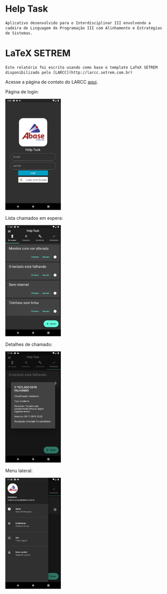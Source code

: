 # Help Task
	Aplicativo desenvolvido para o Interdisciplinar III envolvendo a cadeira de Linguagem de Programação III com Alinhamento e Estratégias de Sistemas.

# LaTeX SETREM

	Este relatório foi escrito usando como base o template LaTeX SETREM disponibilizado pelo [LARCC](http://larcc.setrem.com.br)

Acesse a página de contato do LARCC [aqui](http://larcc.setrem.com.br/en/contact/).

Página de login:

<img src="https://github.com/mateusconrad/helptask/blob/master/relatorio/imagens/screenshots/1_login.png" height=350> 

Lista chamados em espera: <br />

<img src="https://github.com/mateusconrad/helptask/blob/master/relatorio/imagens/screenshots/2_em_espera.png" height=350> 

Detalhes de chamado: <br />

<img src="https://github.com/mateusconrad/helptask/blob/master/relatorio/imagens/screenshots/detalhes.png" height=350> 

Menu lateral: <br />

<img src="https://github.com/mateusconrad/helptask/blob/master/relatorio/imagens/screenshots/6_drawer.png" height=350> 


